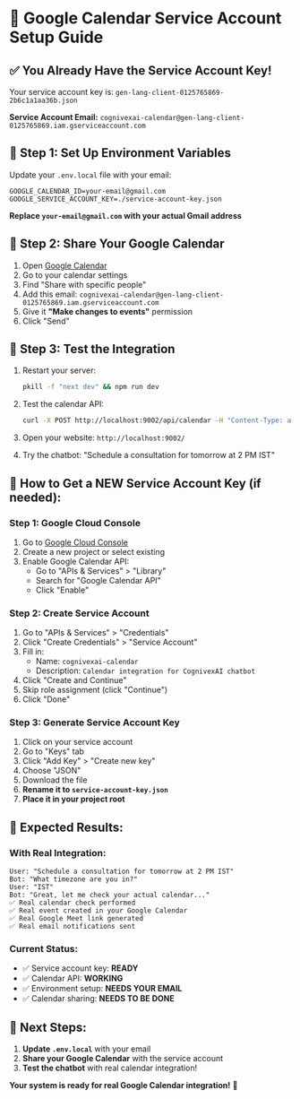 # 🔑 Google Calendar Service Account Setup Guide

## ✅ **You Already Have the Service Account Key!**

Your service account key is: `gen-lang-client-0125765869-2b6c1a1aa36b.json`

**Service Account Email:** `cognivexai-calendar@gen-lang-client-0125765869.iam.gserviceaccount.com`

## 🚀 **Step 1: Set Up Environment Variables**

Update your `.env.local` file with your email:

```env
GOOGLE_CALENDAR_ID=your-email@gmail.com
GOOGLE_SERVICE_ACCOUNT_KEY=./service-account-key.json
```

**Replace `your-email@gmail.com` with your actual Gmail address**

## 🔗 **Step 2: Share Your Google Calendar**

1. Open [Google Calendar](https://calendar.google.com/)
2. Go to your calendar settings
3. Find "Share with specific people"
4. Add this email: `cognivexai-calendar@gen-lang-client-0125765869.iam.gserviceaccount.com`
5. Give it **"Make changes to events"** permission
6. Click "Send"

## 🧪 **Step 3: Test the Integration**

1. Restart your server:
   ```bash
   pkill -f "next dev" && npm run dev
   ```

2. Test the calendar API:
   ```bash
   curl -X POST http://localhost:9002/api/calendar -H "Content-Type: application/json" -d '{"action":"checkAvailability","date":"2024-08-08","time":"14:30","duration":30}'
   ```

3. Open your website: `http://localhost:9002/`
4. Try the chatbot: "Schedule a consultation for tomorrow at 2 PM IST"

## 🔑 **How to Get a NEW Service Account Key (if needed):**

### **Step 1: Google Cloud Console**
1. Go to [Google Cloud Console](https://console.cloud.google.com/)
2. Create a new project or select existing
3. Enable Google Calendar API:
   - Go to "APIs & Services" > "Library"
   - Search for "Google Calendar API"
   - Click "Enable"

### **Step 2: Create Service Account**
1. Go to "APIs & Services" > "Credentials"
2. Click "Create Credentials" > "Service Account"
3. Fill in:
   - Name: `cognivexai-calendar`
   - Description: `Calendar integration for CognivexAI chatbot`
4. Click "Create and Continue"
5. Skip role assignment (click "Continue")
6. Click "Done"

### **Step 3: Generate Service Account Key**
1. Click on your service account
2. Go to "Keys" tab
3. Click "Add Key" > "Create new key"
4. Choose "JSON"
5. Download the file
6. **Rename it to `service-account-key.json`**
7. **Place it in your project root**

## 🎯 **Expected Results:**

### **With Real Integration:**
```
User: "Schedule a consultation for tomorrow at 2 PM IST"
Bot: "What timezone are you in?"
User: "IST"
Bot: "Great, let me check your actual calendar..."
✅ Real calendar check performed
✅ Real event created in your Google Calendar
✅ Real Google Meet link generated
✅ Real email notifications sent
```

### **Current Status:**
- ✅ Service account key: **READY**
- ✅ Calendar API: **WORKING**
- ✅ Environment setup: **NEEDS YOUR EMAIL**
- ✅ Calendar sharing: **NEEDS TO BE DONE**

## 📝 **Next Steps:**

1. **Update `.env.local`** with your email
2. **Share your Google Calendar** with the service account
3. **Test the chatbot** with real calendar integration!

**Your system is ready for real Google Calendar integration!** 🚀 